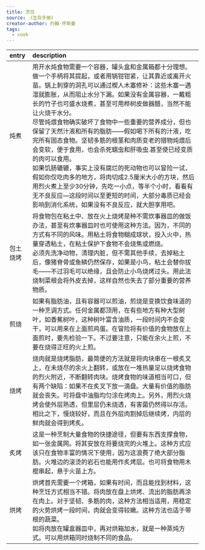 ```yaml
---
title: 烹饪
source: 《生存手册》
creator-author: 约翰·怀斯曼
tags:
  - cook
---
```


|entry|description|
|:-|:-|
|炖煮|用开水炖食物需要一个容器，罐头盒和金属箱都十分理想。做一个手柄将其提起，或者用锅钳钳紧，让其靠近或离开火苗。锅上刺穿的洞孔可以通过楔人木塞修补：这些木塞一遇湿就膨胀，从而阻止水分下漏。如果没有金属容器，一戴粗长的竹子也可盛水烧煮，甚至可用桦树皮做器醋，当然不能让火烧干水分。<br />尽管炖煨食物确实破坏了食物中一些重要的营养成分，但也保留了天然汁液和所有的脂肪——假如喝下所有的汁液，吃完所有固态食物。坚韧多筋的根茎和肉质变老的猎物炖煨后会变软，便于食用，也会杀死蠕虫和肝吸虫.甚至使已经变质的肉可以食用。<br />如果饥肠辘辘，事实上没有腐烂的死动物也可以冒险一试，假如你仅吃肉多的地方，将肉切成2.5厘米大小的方块，然后用烈火煮上至少30分钟，先吃一小点，等半个小时，看看有无不良反应—这段时间以至更短的时间，大部分毒质已经会影响到消化系统，如果没有不良反应，就大胆享用吧。|
|包土烧烤|将食物包在粘土中、放在火上烧烤是种不需炊事器皿的做饭办法，甚至有炊事器皿时也可使用这种方法。因为，不同的方式有不同的风味。用粘土将食物糊成球状，投入火中，热量穿透粘土，在粘土保护下食物不会烧焦或燃烧。<br />必须先洗净动物，清理内脏，但不需其他手续，去掉粘土后，像猪脊骨或鱼鳞仍然保存，如果是小鸟，粘土会替你拔毛——不过羽毛可以绝缘，且会防止小鸟烧烤过头。用此法烧制菜根会将外皮去掉，这样自然也失去了部分重要的营养物质。|
|煎烧|如果有脂肪油，且有容器可以煎油，煎烧是变换饮食味道的一种烹调方式。任何金属都顶用，在有些地方有种大型树叶，如香蕉树叶，这种树叶富含油质，一段时间内不会变干，可以用来在上面煎鸡蛋。在冒险将有价值的食物放在上面煎时，要先检验一下。不过要注意，只能在余火上煎，不要在烧得正旺的火上煎。|
|烧烤|烧肉就是烧烤脂肪，最简便的方法就是将肉块串在一根炙叉上，在未烧尽的余火上翻转，或放在一堆热量足以烧烤食物的烈火附近，不断翻转肉块。烧烤食物的味道相当可口，但有两个缺陷：如果不在炙叉下放一滴盘。大量有价值的脂肪就会丧失。可将盘中油脂均匀涂在烤肉上。另外，用烈火烧烤会使外层熟透，但里层仍未烧透，有害菌仍然得以存活。相比之下，慢烧较好，而且在外层肉割掉后继续烤，内层的鲜肉就会得到烤炙。|
|炙烤|这是一种烹制大量食物的快捷途径，但要有东西支撑食物，如一张金属网。将其安放在将要烧完的火堆上。这种方式应该只在食物丰富的情况下使用，因为这浪费了绝大部分脂肪。火堆边的滚烫的岩石也能用作炙烤层。也可将食物用木棍串起，悬于火苗上方。|
|烘烤|烘烤首先需要一个烤箱，如果有时间，而且能找到材料，这种烹饪方式相当不错。将肉放在盘上烘烤、流出的脂肪再涂在肉上。对于坚韧、多筋的肉，这种方法相当适用，用稳定的火势烘烤一段时间，肉就会变得较嫩。这种方法也适于带根的蔬菜。<br />如将肉放在罐盒器皿中，再对烘箱加水，就是一种蒸炖方式。可以用烘箱同时烧制不同的食品。|
